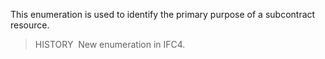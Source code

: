 This enumeration is used to identify the primary purpose of a subcontract resource.

> HISTORY&nbsp; New enumeration in IFC4.
